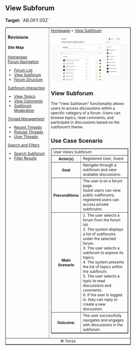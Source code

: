 <h2>View Subforum</h2>
<p><strong>Target:</strong> `AB.0XY.00Z`</p>

<table border="1" cellpadding="0" cellspacing="0" style="width: 80%; font-size: 12px;">
    <tr style="width: 70%;" valign="top">
        <td width="18%">
            <h3>Revisions</h3>
            <h4 style="list-style-type: none; padding-left: 0;">Site Map</h4>
            <a href="">Homepage</a>
            <br>
            <a href="">Forum Navigation</a>
            <ul>
                <li><a href="docs/view-forum/forum-list.md">Forum List</a></li>
                <li><a href="docs/view-forum/view-subforum.md">View Subforum</a></li>
                <li><a href="docs/view-forum/forum-structure.md">Forum Structure</a></li>
            </ul>
            <a href="">Subforum Interaction</a>
            <ul>
                <li><a href="docs/view-subforum/view-topics.md">View Topics</a></li>
                <li><a href="docs/view-subforum/view-comments.md">View Comments</a></li>
                <li><a href="docs/view-subforum/subforum-moderation.md">Subforum Moderation</a></li>
            </ul>
            <a href="">Thread Management</a>
            <ul>
                <li><a href="docs/view-subforum/recent-threads.md">Recent Threads</a></li>
                <li><a href="docs/view-subforum/popular-threads.md">Popular Threads</a></li>
                <li><a href="docs/view-subforum/user-threads.md">User Threads</a></li>
            </ul>
            <a href="">Search and Filters</a>
            <ul>
                <li><a href="docs/view-subforum/search-subforum.md">Search Subforum</a></li>
                <li><a href="docs/view-subforum/filter-results.md">Filter Results</a></li>
            </ul>
        </td>
        <td valign="top" style="width: 30%;">
            <a href="https://github.com/Davidty143/purple-eclipse/blob/main/docs/homepage/homepage.md">Homepage</a> &gt;
            <a href="https://github.com/Davidty143/purple-eclipse/tree/main/docs/manage-forum/view-subforum.md">View Subforum</a>
            <br><br>
            <img src="/assets/view_subforum(user).png" alt="View Subforum" width="1000">
            <h2>View Subforum</h2>
            <p>The "View Subforum" functionality allows users to access discussions within a specific category of a forum. 
               Users can browse topics, read comments, and participate in discussions based on the subforum’s theme.</p>
            <h2>Use Case Scenario</h2>
            <table border="1">
                <tr>
                    <td colspan="2" align="left">
                      User Views Subforum
                    </td>
                </tr>
                <tr>
                    <th>Actor(s)</th>
                    <td>Registered User, Guest</td>
                </tr>
                <tr>
                    <th>Goal</th>
                    <td>Navigate through a subforum and view available discussions.</td>
                </tr>  
                <tr>
                    <th>Preconditions</th>
                    <td>
                          The user is on a forum page.<br>
                          Guest users can view public subforums; registered users can access private<br> subforums.
                    </td>
                </tr>
                <tr>
                    <th>Main Scenario</th>
                    <td>
                        1. The user selects a forum from the forum list.
                        <br>
                        2. The system displays a list of subforums under the selected forum.
                        <br>
                        3. The user selects a subforum to explore its topics.
                        <br>
                        4. The system presents the list of topics within the subforum.
                        <br>
                        5. The user selects a topic to read discussions and comments.
                        <br>
                        6. If the user is logged in, they can reply or create a new discussion.
                        <br>            
                    </td>
                </tr>
                <tr>
                    <th>Outcome:</th>
                    <td>The user successfully navigates and engages with discussions in the subforum.</td>
                </tr>
            </table>   
          <tr>
              <td colspan="2" align="center">
                  © Tenza
              </td>
          </tr>
</table>
